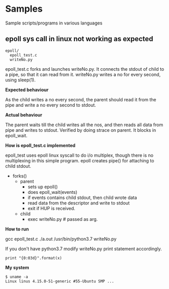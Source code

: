 # Samples
Sample scripts/programs in various languages

## epoll sys call in linux not working as expected

```
epoll/
  epoll_test.c
  writeNo.py
```

epoll_test.c forks and launches writeNo.py. It connects the stdout of child to a pipe, so that it can read from it.
writeNo.py writes a no for every second, using sleep(1).


**Expected behaviour**

As the child writes a no every second, the parent should read it from the pipe and write a no every second to stdout.

**Actual behaviour**

The parent waits till the child writes all the nos, and then reads all data from pipe and writes to stdout. Verified by doing strace on parent. It blocks in epoll_wait.

**How is epoll_test.c implemented**

epoll_test uses epoll linux syscall to do i/o multiplex, though there is no multiplexing in this simple program.
epoll creates pipe() for attaching to child stdout.
- forks()
  - parent
    - sets up epoll()
    - does epoll_wait(events)
    - if events contains child stdout, then child wrote data
    - read data from the descriptor and write to stdout
    - exit if HUP is received.
  - child
    - exec writeNo.py # passed as arg.

**How to run**

gcc  epoll_test.c
./a.out /usr/bin/python3.7 writeNo.py

If you don't have python3.7 modify writeNo.py print statement accordingly. 

```print "{0:03d}".format(x)```

**My system**

```
$ uname -a
Linux linus 4.15.0-51-generic #55-Ubuntu SMP ...
```
